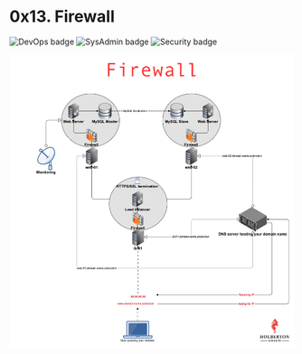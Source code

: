 # 0x13. Firewall
![DevOps badge](https://img.shields.io/badge/DevOps-CC5500)
![SysAdmin badge](https://img.shields.io/badge/SysAdmin-CC5500)
![Security badge](https://img.shields.io/badge/Security-CC5500)

![firewall image](https://github.com/peterodero561/alx-system_engineering-devops/blob/master/0x13-firewall/firewall.png)
